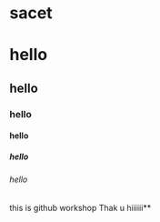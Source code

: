 # sacet
# hello
## hello
### hello
#### hello
##### hello
###### hello
this is github workshop
Thak u
hiiiiii**
